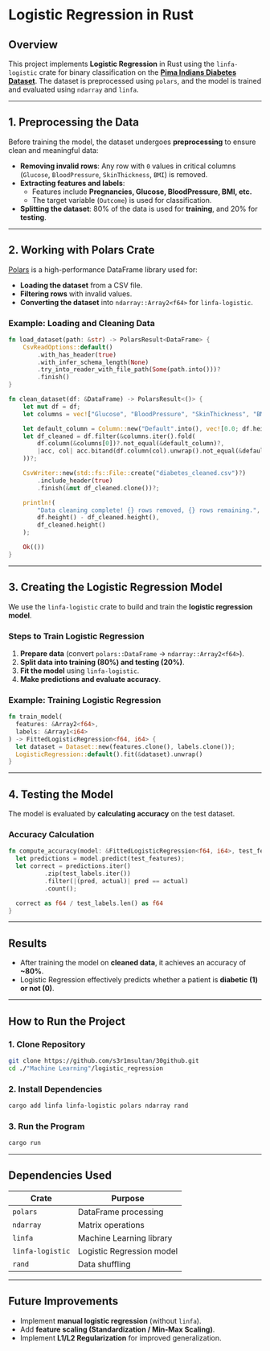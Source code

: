 # Logistic Regression in Rust

## **Overview**
This project implements **Logistic Regression** in Rust using the `linfa-logistic` crate for binary classification on the [**Pima Indians Diabetes Dataset**](https://www.kaggle.com/datasets/uciml/pima-indians-diabetes-database/data). The dataset is preprocessed using `polars`, and the model is trained and evaluated using `ndarray` and `linfa`.

---

## **1. Preprocessing the Data**
Before training the model, the dataset undergoes **preprocessing** to ensure clean and meaningful data:
- **Removing invalid rows**: Any row with `0` values in critical columns (`Glucose`, `BloodPressure`, `SkinThickness`, `BMI`) is removed.
- **Extracting features and labels**:
    - Features include **Pregnancies, Glucose, BloodPressure, BMI, etc.**
    - The target variable (`Outcome`) is used for classification.
- **Splitting the dataset**: 80% of the data is used for **training**, and 20% for **testing**.

---

## **2. Working with Polars Crate**
[Polars](https://pola.rs/) is a high-performance DataFrame library used for:
- **Loading the dataset** from a CSV file.
- **Filtering rows** with invalid values.
- **Converting the dataset** into `ndarray::Array2<f64>` for `linfa-logistic`.

### **Example: Loading and Cleaning Data**
```rust
fn load_dataset(path: &str) -> PolarsResult<DataFrame> {
    CsvReadOptions::default()
        .with_has_header(true)
        .with_infer_schema_length(None)
        .try_into_reader_with_file_path(Some(path.into()))?
        .finish()
}

fn clean_dataset(df: &DataFrame) -> PolarsResult<()> {
    let mut df = df;
    let columns = vec!["Glucose", "BloodPressure", "SkinThickness", "BMI"];

    let default_column = Column::new("Default".into(), vec![0.0; df.height()]);
    let df_cleaned = df.filter(&columns.iter().fold(
        df.column(&columns[0])?.not_equal(&default_column)?,
        |acc, col| acc.bitand(df.column(col).unwrap().not_equal(&default_column).unwrap()),
    ))?;

    CsvWriter::new(std::fs::File::create("diabetes_cleaned.csv")?)
        .include_header(true)
        .finish(&mut df_cleaned.clone())?;

    println!(
        "Data cleaning complete! {} rows removed, {} rows remaining.",
        df.height() - df_cleaned.height(),
        df_cleaned.height()
    );

    Ok(())
}
```

---

## **3. Creating the Logistic Regression Model**
We use the `linfa-logistic` crate to build and train the **logistic regression model**.

### **Steps to Train Logistic Regression**
1. **Prepare data** (convert `polars::DataFrame` → `ndarray::Array2<f64>`).
2. **Split data into training (80%) and testing (20%)**.
3. **Fit the model** using `linfa-logistic`.
4. **Make predictions and evaluate accuracy**.

### **Example: Training Logistic Regression**
```rust
fn train_model(
  features: &Array2<f64>,
  labels: &Array1<i64>
) -> FittedLogisticRegression<f64, i64> {
  let dataset = Dataset::new(features.clone(), labels.clone());
  LogisticRegression::default().fit(&dataset).unwrap()
}
```

---

## **4. Testing the Model**
The model is evaluated by **calculating accuracy** on the test dataset.

### **Accuracy Calculation**
```rust
fn compute_accuracy(model: &FittedLogisticRegression<f64, i64>, test_features: &Array2<f64>, test_labels: &Array1<i64>) -> f64 {
  let predictions = model.predict(test_features);
  let correct = predictions.iter()
          .zip(test_labels.iter())
          .filter(|(pred, actual)| pred == actual)
          .count();

  correct as f64 / test_labels.len() as f64
}
```
---

## **Results**
- After training the model on **cleaned data**, it achieves an accuracy of **~80%**.
- Logistic Regression effectively predicts whether a patient is **diabetic (1) or not (0)**.

---

## **How to Run the Project**
### **1. Clone Repository**
```sh
git clone https://github.com/s3r1msultan/30github.git
cd ./"Machine Learning"/logistic_regression
```

### **2. Install Dependencies**
```sh
cargo add linfa linfa-logistic polars ndarray rand
```

### **3. Run the Program**
```sh
cargo run
```

---

## **Dependencies Used**
| Crate | Purpose |
|--------|---------|
| `polars` | DataFrame processing |
| `ndarray` | Matrix operations |
| `linfa` | Machine Learning library |
| `linfa-logistic` | Logistic Regression model |
| `rand` | Data shuffling |


---

## **Future Improvements**
- Implement **manual logistic regression** (without `linfa`).
- Add **feature scaling (Standardization / Min-Max Scaling)**.
- Implement **L1/L2 Regularization** for improved generalization.


